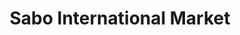 ---
title: "Sabo International Market"
url: /indianapolis/sabo-international-market/
shop: supermarket
---
